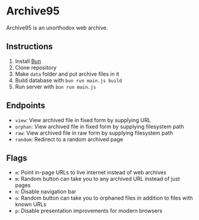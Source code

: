 # Archive95
Archive95 is an unorthodox web archive.

## Instructions
1. Install [Bun](https://bun.sh/)
2. Clone repository
3. Make `data` folder and put archive files in it
4. Build database with `bun run main.js build`
5. Run server with `bun run main.js`

## Endpoints
- `view`: View archived file in fixed form by supplying URL
- `orphan`: View archived file in fixed form by supplying filesystem path
- `raw`: View archived file in raw form by supplying filesystem path
- `random`: Redirect to a random archived page

## Flags
- `e`: Point in-page URLs to live internet instead of web archives
- `m`: Random button can take you to any archived URL instead of just pages
- `n`: Disable navigation bar
- `o`: Random button can take you to orphaned files in addition to files with known URLs
- `p`: Disable presentation improvements for modern browsers
